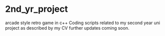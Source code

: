 # 2nd_yr_project
arcade style retro game in c++ 
Coding scripts related to my second year uni project as described by my CV further updates coming soon.

